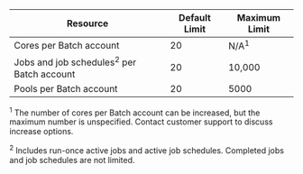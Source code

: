 **Resource**|**Default Limit**|**Maximum Limit**
---|---|---
Cores per Batch account|20|N/A<sup>1</sup>
Jobs and job schedules<sup>2</sup> per Batch account|20|10,000
Pools per Batch account|20|5000

<sup>1</sup> The number of cores per Batch account can be increased, but the maximum number is unspecified. Contact customer support to discuss increase options.

<sup>2</sup> Includes run-once active jobs and active job schedules. Completed jobs and job schedules are not limited.
